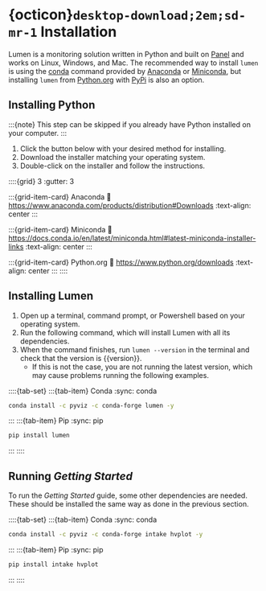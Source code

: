 # {octicon}`desktop-download;2em;sd-mr-1` Installation

Lumen is a monitoring solution written in Python and built on [Panel](https://panel.holoviz.org/) and works on Linux, Windows, and Mac.
The recommended way to install `lumen` is using the [conda](http://conda.pydata.org/docs/) command provided by [Anaconda](https://www.anaconda.com) or [Miniconda](http://conda.pydata.org/miniconda.html), but installing `lumen` from [Python.org](https://www.python.org/) with [PyPi](https://pypi.org/) is also an option.

## Installing Python

:::{note}
This step can be skipped if you already have Python installed on your computer.
:::


1. Click the button below with your desired method for installing.
2. Download the installer matching your operating system.
3. Double-click on the installer and follow the instructions.

::::{grid} 3
:gutter: 3

:::{grid-item-card} Anaconda
:link: https://www.anaconda.com/products/distribution#Downloads
:text-align: center
:::

:::{grid-item-card} Miniconda
:link: https://docs.conda.io/en/latest/miniconda.html#latest-miniconda-installer-links
:text-align: center
:::

:::{grid-item-card} Python.org
:link: https://www.python.org/downloads
:text-align: center
:::
::::

## Installing Lumen
1. Open up a terminal, command prompt, or Powershell based on your operating system.
2. Run the following command, which will install Lumen with all its dependencies.
3. When the command finishes, run `lumen --version` in the terminal and check that the version is {{version}}.
    - If this is not the case, you are not running the latest version, which may cause problems running the following examples.


::::{tab-set}
:::{tab-item} Conda
:sync: conda

``` bash
conda install -c pyviz -c conda-forge lumen -y
```

:::
:::{tab-item} Pip
:sync: pip

``` bash
pip install lumen
```
:::
::::


## Running _Getting Started_

To run the _Getting Started_ guide, some other dependencies are needed. These should be installed the same way as done in the previous section.

::::{tab-set}
:::{tab-item} Conda
:sync: conda

``` bash
conda install -c pyviz -c conda-forge intake hvplot -y
```

:::
:::{tab-item} Pip
:sync: pip

``` bash
pip install intake hvplot
```
:::
::::
